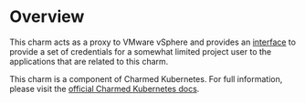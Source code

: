# Overview

This charm acts as a proxy to VMware vSphere and provides an [interface][] to
provide a set of credentials for a somewhat limited project user to the
applications that are related to this charm.

This charm is a component of Charmed Kubernetes. For full information,
please visit the [official Charmed Kubernetes docs](https://www.ubuntu.com/kubernetes/docs/charm-vsphere-integrator).

[interface]: https://github.com/juju-solutions/interface-vsphere-integration
